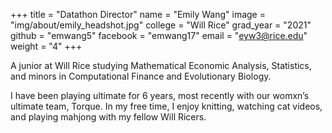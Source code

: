 +++
title = "Datathon Director"
name = "Emily Wang"
image = "img/about/emily_headshot.jpg"
college = "Will Rice"
grad_year = "2021"
github = "emwang5"
facebook = "emwang17"
email = "eyw3@rice.edu"
weight = "4"
+++

A junior at Will Rice studying Mathematical Economic Analysis, Statistics, and
minors in Computational Finance and Evolutionary Biology.

I have been playing ultimate for 6 years, most recently with our womxn’s
ultimate team, Torque. In my free time, I enjoy knitting, watching cat videos,
and playing mahjong with my fellow Will Ricers.
